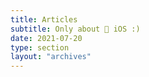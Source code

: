 ```yaml
---
title: Articles
subtitle: Only about 📱 iOS :)
date: 2021-07-20
type: section
layout: "archives"
---
```


